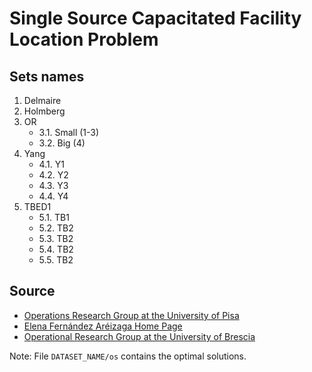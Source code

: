 # Single Source Capacitated Facility Location Problem

## Sets names

1. Delmaire
2. Holmberg
3. OR
    - 3.1. Small (1-3)
    - 3.2. Big (4)
4. Yang
    - 4.1. Y1
    - 4.2. Y2
    - 4.3. Y3
    - 4.4. Y4
5. TBED1
    - 5.1. TB1
    - 5.2. TB2
    - 5.3. TB2
    - 5.4. TB2
    - 5.5. TB2

## Source

- [Operations Research Group at the University of Pisa](http://www.di.unipi.it/optimize/)
- [Elena Fernández Aréizaga Home Page](http://www-eio.upc.es/~elena/sscplp/)
- [Operational Research Group at the University of Brescia](http://or-brescia.unibs.it/instances/instances_sscflp)

Note: File ```DATASET_NAME/os``` contains the optimal solutions.